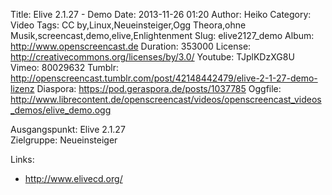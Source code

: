Title: Elive 2.1.27 - Demo 
Date: 2013-11-26 01:20
Author: Heiko
Category: Video
Tags: CC by,Linux,Neueinsteiger,Ogg Theora,ohne Musik,screencast,demo,elive,Enlightenment
Slug: elive2127_demo
Album: http://www.openscreencast.de
Duration: 353000
License: http://creativecommons.org/licenses/by/3.0/
Youtube: TJplKDzXG8U
Vimeo: 80029632
Tumblr: http://openscreencast.tumblr.com/post/42148442479/elive-2-1-27-demo-lizenz
Diaspora: https://pod.geraspora.de/posts/1037785
Oggfile: http://www.librecontent.de/openscreencast/videos/openscreencast_videos_demos/elive_demo.ogg

Ausgangspunkt: Elive 2.1.27  
Zielgruppe: Neueinsteiger  

Links:

  * <http://www.elivecd.org/>

